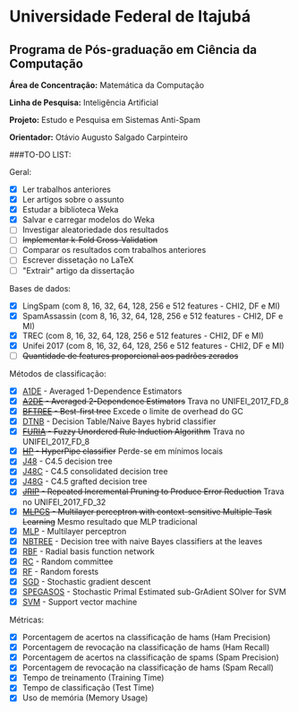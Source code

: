 # Universidade Federal de Itajubá
## Programa de Pós-graduação em Ciência da Computação

**Área de Concentração:** Matemática da Computação

**Linha de Pesquisa:** Inteligência Artificial

**Projeto:** Estudo e Pesquisa em Sistemas Anti-Spam

**Orientador:** Otávio Augusto Salgado Carpinteiro

###TO-DO LIST:

Geral:
- [x] Ler trabalhos anteriores
- [x] Ler artigos sobre o assunto
- [x] Estudar a biblioteca Weka
- [x] Salvar e carregar modelos do Weka
- [ ] Investigar aleatoriedade dos resultados
- [ ] ~~Implementar k-Fold Cross-Validation~~
- [ ] Comparar os resultados com trabalhos anteriores
- [ ] Escrever dissetação no LaTeX
- [ ] "Extrair" artigo da dissertação

Bases de dados:
- [x] LingSpam (com 8, 16, 32, 64, 128, 256 e 512 features - CHI2, DF e MI)
- [x] SpamAssassin (com 8, 16, 32, 64, 128, 256 e 512 features - CHI2, DF e MI)
- [x] TREC (com 8, 16, 32, 64, 128, 256 e 512 features - CHI2, DF e MI)
- [x] Unifei 2017 (com 8, 16, 32, 64, 128, 256 e 512 features - CHI2, DF e MI)
- [ ] ~~Quantidade de features proporcional aos padrões zerados~~

Métodos de classificação:
- [x] [A1DE](http://weka.sourceforge.net/packageMetaData/AnDE/index.html) - Averaged 1-Dependence Estimators
- [x] ~~[A2DE](http://weka.sourceforge.net/packageMetaData/AnDE/index.html) - Averaged 2-Dependence Estimators~~ Trava no UNIFEI_2017_FD_8
- [x] ~~[BFTREE](http://weka.sourceforge.net/doc.packages/bestFirstTree/weka/classifiers/trees/BFTree.html) - Best-first tree~~ Excede o limite de overhead do GC
- [x] [DTNB](http://weka.sourceforge.net/doc.stable/weka/classifiers/rules/DTNB.html) - Decision Table/Naive Bayes hybrid classifier
- [x] ~~[FURIA](http://weka.sourceforge.net/packageMetaData/fuzzyUnorderedRuleInduction/index.html) - Fuzzy Unordered Rule Induction Algorithm~~ Trava no UNIFEI_2017_FD_8
- [x] ~~[HP](http://weka.sourceforge.net/doc.packages/hyperPipes/weka/classifiers/misc/HyperPipes.html) - HyperPipe classifier~~ Perde-se em mínimos locais
- [x] [J48](http://weka.sourceforge.net/doc.dev/weka/classifiers/trees/J48.html) - C4.5 decision tree
- [x] [J48C](http://weka.sourceforge.net/packageMetaData/J48Consolidated/index.html) - C4.5 consolidated decision tree
- [x] [J48G](http://weka.sourceforge.net/doc.packages/J48graft/weka/classifiers/trees/J48graft.html) - C4.5 grafted decision tree
- [x] ~~[JRIP](http://weka.sourceforge.net/doc.stable/weka/classifiers/rules/JRip.html) - Repeated Incremental Pruning to Produce Error Reduction~~ Trava no UNIFEI_2017_FD_32
- [x] ~~[MLPCS](http://weka.sourceforge.net/doc.packages/multilayerPerceptronCS/weka/classifiers/functions/MultilayerPerceptronCS.html) - Multilayer perceptron with context-sensitive Multiple Task Learning~~ Mesmo resultado que MLP tradicional
- [x] [MLP](http://weka.sourceforge.net/doc.dev/weka/classifiers/functions/MultilayerPerceptron.html) - Multilayer perceptron
- [x] [NBTREE](http://weka.sourceforge.net/doc.stable/weka/classifiers/trees/NBTree.html) - Decision tree with naive Bayes classifiers at the leaves
- [x] [RBF](http://weka.sourceforge.net/doc.packages/RBFNetwork/weka/classifiers/functions/RBFClassifier.html) - Radial basis function network
- [x] [RC](http://weka.sourceforge.net/doc.dev/weka/classifiers/meta/RandomCommittee.html) - Random committee
- [x] [RF](http://weka.sourceforge.net/doc.dev/weka/classifiers/trees/RandomForest.html) - Random forests
- [x] [SGD](http://weka.sourceforge.net/doc.dev/weka/classifiers/functions/SGD.html) - Stochastic gradient descent
- [x] [SPEGASOS](http://weka.sourceforge.net/doc.stable/weka/classifiers/functions/SPegasos.html) - Stochastic Primal Estimated sub-GrAdient SOlver for SVM
- [x] [SVM](http://weka.sourceforge.net/doc.stable/weka/classifiers/functions/LibSVM.html) - Support vector machine

Métricas:
- [x] Porcentagem de acertos na classificação de hams (Ham Precision)
- [x] Porcentagem de revocação na classificação de hams (Ham Recall)
- [x] Porcentagem de acertos na classificação de spams (Spam Precision)
- [x] Porcentagem de revocação na classificação de hams (Spam Recall)
- [x] Tempo de treinamento (Training Time)
- [x] Tempo de classificação (Test Time)
- [x] Uso de memória (Memory Usage)
